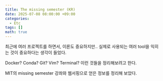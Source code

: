 ```yaml
---
title: The missing semester (KR)
date: 2025-07-08 08:00:00 +09:00
categories:
  - Etc
tags: []       
math: true
---
```


최근에 여러 프로젝트를 하면서, 이론도 중요하지만.. 실제로 사용되는 여러 tool을 익히는 것이 중요하다는 생각이 들었다.

Docker? Conda? Git? Vim? Terminal? 이런 것들을 정리해보려고 한다.   

MIT의 missing semester 강좌와 웹서핑으로 얻은 정보를 정리해 보았다.

